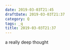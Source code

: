 ```yaml
---
date: 2019-03-03T21:45
draftDate: 2019-03-03T21:37
category: Q
tags: _q
title: 2019-03-03T21:37
---
```


a really deep thought

